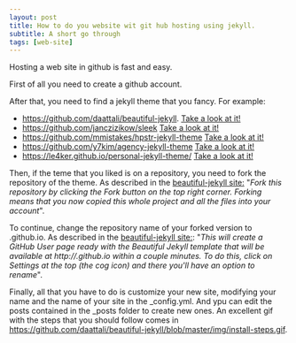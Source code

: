 ```yaml
---
layout: post
title: How to do you website wit git hub hosting using jekyll.
subtitle: A short go through
tags: [web-site]
---
```


Hosting  a web site in github is fast and easy. 

First of all you need to create a github account.

After that, you need to find a jekyll theme that you fancy. For example:
- https://github.com/daattali/beautiful-jekyll. [Take a look at it!](https://deanattali.com/beautiful-jekyll/)
- https://github.com/janczizikow/sleek [Take a look at it!](https://janczizikow.github.io/sleek/)
- https://github.com/mmistakes/hpstr-jekyll-theme [Take a look at it!](https://mmistakes.github.io/hpstr-jekyll-theme/)
- https://github.com/y7kim/agency-jekyll-theme [Take a look at it!](https://startbootstrap.com/template-overviews/agency/)
- https://le4ker.github.io/personal-jekyll-theme/ [Take a look at it!](https://le4ker.github.io/personal-jekyll-theme/)

Then, if the teme that you liked is on a repository, you need to fork the repository of the theme. As described in the [beautiful-jekyll site:](https://github.com/daattali/beautiful-jekyll) "*Fork this repository by clicking the Fork button on the top right corner. Forking means that you now copied this whole project and all the files into your account*". 

To continue, change the repository name of your forked version to <yourusername>.github.io. As described in the [beautiful-jekyll site:](https://github.com/daattali/beautiful-jekyll): "*This will create a GitHub User page ready with the Beautiful Jekyll template that will be available at http://<yourusername>.github.io within a couple minutes. To do this, click on Settings at the top (the cog icon) and there you'll have an option to rename*".

Finally, all that you have to do is customize your new site, modifying your name and the name of your site in the \_config.yml. And ypu can edit the posts contained in the \_posts folder to create new ones. An excellent gif with the steps that you should follow comes in https://github.com/daattali/beautiful-jekyll/blob/master/img/install-steps.gif.


